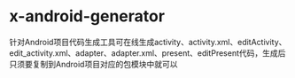 # x-android-generator

针对Android项目代码生成工具可在线生成activity、activity.xml、editActivity、edit_activity.xml、adapter、adapter.xml、present、editPresent代码，生成后只须要复制到Android项目对应的包模块中就可以
